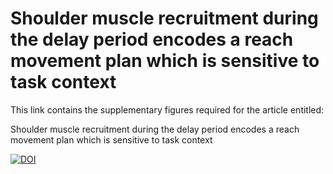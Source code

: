 # Shoulder muscle recruitment during the delay period encodes a reach movement plan which is sensitive to task context

This link contains the supplementary figures required for the article entitled:

Shoulder muscle recruitment during the delay period encodes a reach movement plan which is sensitive to task context

[![DOI](https://zenodo.org/badge/DOI/10.5281/zenodo.6026951.svg)](https://doi.org/10.5281/zenodo.6026951)
